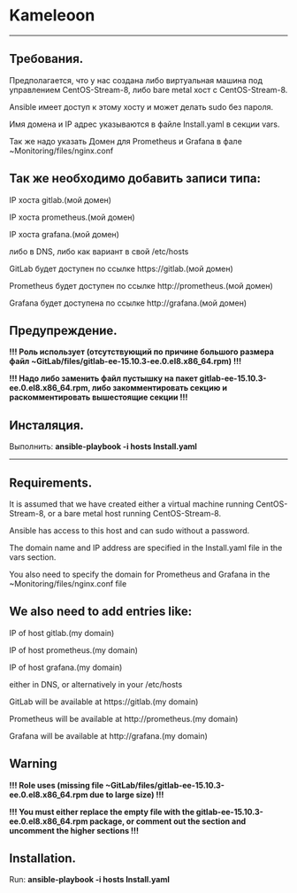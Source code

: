 # Kameleoon 

---------------------------------------------------------------------------------------------------------------------------------------------------------
Требования.
---
Предполагается, что у нас создана либо виртуальная машина под управлением CentOS-Stream-8, либо bare metal хост с  CentOS-Stream-8.

Ansible имеет доступ к этому хосту и может делать sudo без пароля.

Имя домена и IP адрес указываются в файле Install.yaml в секции vars.

Так же надо указать Домен для Prometheus и Grafana в фале ~Monitoring/files/nginx.conf

Так же необходимо добавить записи типа: 
---

IP хоста gitlab.(мой домен)

IP хоста prometheus.(мой домен)

IP хоста grafana.(мой домен)

либо в DNS, либо как вариант в свой /etc/hosts


GitLab будет доступен по ссылке https://gitlab.(мой домен)

Prometheus  будет доступен по ссылке http://prometheus.(мой домен)

Grafana будет доступена по ссылке http://grafana.(мой домен)

Предупреждение.
---
**!!! Роль использует (отсутствующий по причине большого размера файл  ~GitLab/files/gitlab-ee-15.10.3-ee.0.el8.x86_64.rpm) !!!**

**!!! Надо либо заменить файл пустышку на пакет  gitlab-ee-15.10.3-ee.0.el8.x86_64.rpm, либо закомментировать секцию и раскомментировать вышестоящие секции !!!**

Инсталяция.
---
Выполнить:  **ansible-playbook -i hosts Install.yaml**


---------------------------------------------------------------------------------------------------------------------------------------------------------
Requirements.
---
It is assumed that we have created either a virtual machine running CentOS-Stream-8, or a bare metal host running CentOS-Stream-8.

Ansible has access to this host and can sudo without a password.

The domain name and IP address are specified in the Install.yaml file in the vars section.

You also need to specify the domain for Prometheus and Grafana in the ~Monitoring/files/nginx.conf file

We also need to add entries like:
---

IP of host gitlab.(my domain)

IP of host prometheus.(my domain)

IP of host grafana.(my domain)

either in DNS, or alternatively in your /etc/hosts


GitLab will be available at https://gitlab.(my domain) 

Prometheus will be available at http://prometheus.(my domain)

Grafana will be available at http://grafana.(my domain)

Warning
---
**!!! Role uses (missing file ~GitLab/files/gitlab-ee-15.10.3-ee.0.el8.x86_64.rpm due to large size) !!!**

**!!! You must either replace the empty file with the gitlab-ee-15.10.3-ee.0.el8.x86_64.rpm package, or comment out the section and uncomment the higher sections !!!**

Installation.
--- 
Run:  **ansible-playbook -i hosts Install.yaml**


